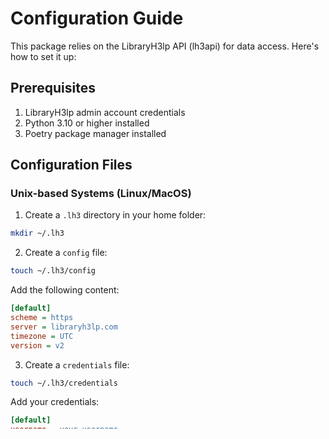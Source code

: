 # Configuration Guide

This package relies on the LibraryH3lp API (lh3api) for data access. Here's how to set it up:

## Prerequisites

1. LibraryH3lp admin account credentials
2. Python 3.10 or higher installed
3. Poetry package manager installed

## Configuration Files

### Unix-based Systems (Linux/MacOS)

1. Create a `.lh3` directory in your home folder:
```bash
mkdir ~/.lh3
```

2. Create a `config` file:
```bash
touch ~/.lh3/config
```

Add the following content:
```ini
[default]
scheme = https
server = libraryh3lp.com
timezone = UTC
version = v2
```

3. Create a `credentials` file:
```bash
touch ~/.lh3/credentials
```

Add your credentials:
```ini
[default]
username = your_username
password = your_password
```

### Windows Setup

1. Create a `.lh3` directory in your user folder:
```powershell
mkdir $env:USERPROFILE\.lh3
```

2. Create `config` file:
   - Open Notepad
   - Save the following content as `%USERPROFILE%\.lh3\config`:
```ini
[default]
scheme = https
server = libraryh3lp.com
timezone = UTC
version = v2
```

3. Create `credentials` file:
   - Open Notepad
   - Save the following content as `%USERPROFILE%\.lh3\credentials`:
```ini
[default]
username = your_username
password = your_password
```

## Verifying Configuration

Test your configuration:

```python
from sp_ask_school_data_crunching import analyze_school

# Try analyzing a short period
analyzer = analyze_school(
    school_name="University of Toronto",
    start_date="2024-01-01",
    end_date="2024-01-02"
)
```

If successful, you should see data being fetched and visualizations being generated.

## Common Issues

1. "Cannot find credentials":
   - Ensure the `.lh3` directory and files are in your home directory
   - Check file permissions

2. "Authentication failed":
   - Verify your username and password
   - Ensure you have admin access

3. Windows-specific:
   - Make sure files don't have `.txt` extension
   - Use full path if having issues

## Security Notes

1. Keep your credentials secure:
   - Don't commit them to version control
   - Set appropriate file permissions
   - Don't share your credentials

2. API rate limits:
   - Be mindful of date ranges
   - Consider implementing delays for large queries

## Next Steps

Once configured, see [usage.md](usage.md) for examples of how to use the package.

For Windows-specific details, see [windows_setup.md](windows_setup.md).